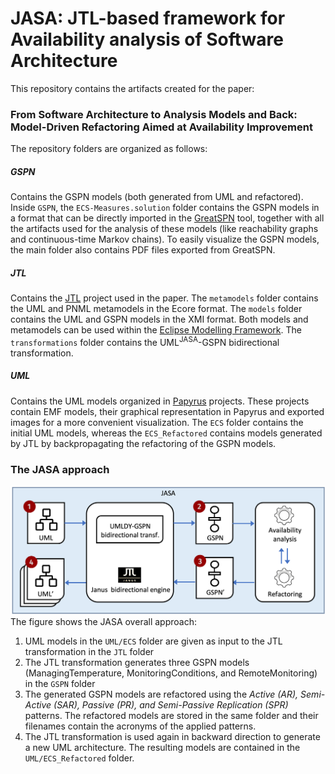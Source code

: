 # JASA: JTL-based framework for Availability analysis of Software Architecture

This repository contains the artifacts created for the paper:
### From Software Architecture to Analysis Models and Back: <br/>Model-Driven Refactoring Aimed at Availability Improvement

The repository folders are organized as follows:
##### GSPN
Contains the GSPN models (both generated from UML and refactored).
Inside `GSPN`, the `ECS-Measures.solution` folder contains the GSPN models in a format that can be directly imported in the [GreatSPN](http://www.di.unito.it/~greatspn/) tool, together with all the artifacts used for the analysis of these models (like reachability graphs and continuous-time Markov chains).
To easily visualize the GSPN models, the main folder also contains PDF files exported from GreatSPN.
##### JTL
Contains the [JTL](https://jtl.univaq.it) project used in the paper. The `metamodels` folder contains the UML and PNML metamodels in the Ecore format. The `models` folder contains the UML and GSPN models in the XMI format. Both models and metamodels can be used within the [Eclipse Modelling Framework](https://www.eclipse.org/modeling/emf/). The `transformations` folder contains the UML<sup>JASA</sup>-GSPN bidirectional transformation.
##### UML
Contains the UML models organized in [Papyrus](https://www.eclipse.org/papyrus/) projects. These projects contain EMF models, their graphical representation in Papyrus and exported images for a more convenient visualization. The `ECS` folder contains the initial UML models, whereas the `ECS_Refactored` contains models generated by JTL by backpropagating the refactoring of the GSPN models.


### The JASA approach
![The JASA approach](/approach.png?raw=true "The JASA overall approach")
The figure shows the JASA overall approach:
1. UML models in the `UML/ECS` folder are given as input to the JTL transformation in the `JTL` folder
2. The JTL transformation generates three GSPN models (ManagingTemperature, MonitoringConditions, and RemoteMonitoring) in the `GSPN` folder
3. The generated GSPN models are refactored using the *Active (AR), Semi-Active (SAR), Passive (PR), and Semi-Passive Replication (SPR)* patterns. The refactored models are stored in the same folder and their filenames contain the acronyms of the applied patterns.
4. The JTL transformation is used again in backward direction to generate a new UML architecture. The resulting models are contained in the `UML/ECS_Refactored` folder.
